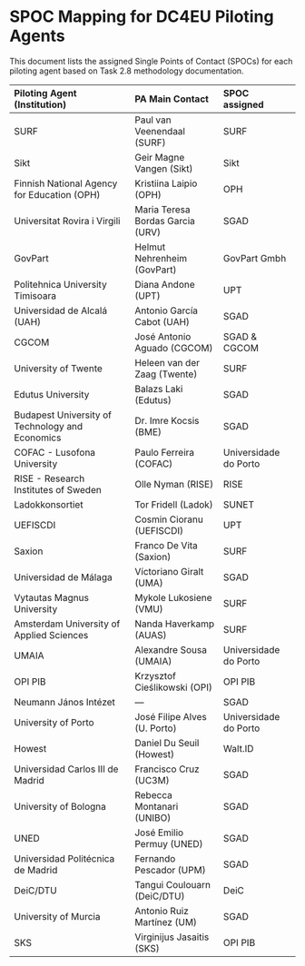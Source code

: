 # SPOC Mapping for DC4EU Piloting Agents

This document lists the assigned Single Points of Contact (SPOCs) for each piloting agent based on Task 2.8 methodology documentation.

| Piloting Agent (Institution)                    | PA Main Contact                  | SPOC assigned         |
|:------------------------------------------------|:---------------------------------|:----------------------|
| SURF                                            | Paul van Veenendaal (SURF)       | SURF                  |
| Sikt                                            | Geir Magne Vangen (Sikt)         | Sikt                  |
| Finnish National Agency for Education (OPH)     | Kristiina Laipio (OPH)           | OPH                   |
| Universitat Rovira i Virgili                    | Maria Teresa Bordas Garcia (URV) | SGAD                  |
| GovPart                                         | Helmut Nehrenheim (GovPart)      | GovPart Gmbh          |
| Politehnica University Timisoara                | Diana Andone (UPT)               | UPT                   |
| Universidad de Alcalá (UAH)                     | Antonio García Cabot (UAH)       | SGAD                  |
| CGCOM                                           | José Antonio Aguado (CGCOM)      | SGAD & CGCOM          |
| University of Twente                            | Heleen van der Zaag (Twente)     | SURF                  |
| Edutus University                               | Balazs Laki (Edutus)             | SGAD                  |
| Budapest University of Technology and Economics | Dr. Imre Kocsis (BME)            | SGAD                  |
| COFAC - Lusofona University                     | Paulo Ferreira (COFAC)           | Universidade do Porto |
| RISE - Research Institutes of Sweden            | Olle Nyman (RISE)                | RISE                  |
| Ladokkonsortiet                                 | Tor Fridell (Ladok)              | SUNET                 |
| UEFISCDI                                        | Cosmin Cioranu (UEFISCDI)        | UPT                   |
| Saxion                                          | Franco De Vita (Saxion)          | SURF                  |
| Universidad de Málaga                           | Víctoriano Giralt (UMA)          | SGAD                  |
| Vytautas Magnus University                      | Mykole Lukosiene (VMU)           | SURF                  |
| Amsterdam University of Applied Sciences        | Nanda Haverkamp (AUAS)           | SURF                  |
| UMAIA                                           | Alexandre Sousa (UMAIA)          | Universidade do Porto |
| OPI PIB                                         | Krzysztof Cieślikowski (OPI)     | OPI PIB               |
| Neumann János Intézet                           | —                                | SGAD                  |
| University of Porto                             | José Filipe Alves (U. Porto)     | Universidade do Porto |
| Howest                                          | Daniel Du Seuil (Howest)         | Walt.ID               |
| Universidad Carlos III de Madrid                | Francisco Cruz (UC3M)            | SGAD                  |
| University of Bologna                           | Rebecca Montanari (UNIBO)        | SGAD                  |
| UNED                                            | José Emilio Permuy (UNED)        | SGAD                  |
| Universidad Politécnica de Madrid               | Fernando Pescador (UPM)          | SGAD                  |
| DeiC/DTU                                        | Tangui Coulouarn (DeiC/DTU)      | DeiC                  |
| University of Murcia                            | Antonio Ruiz Martínez (UM)       | SGAD                  |
| SKS                                             | Virginijus Jasaitis (SKS)        | OPI PIB               |
